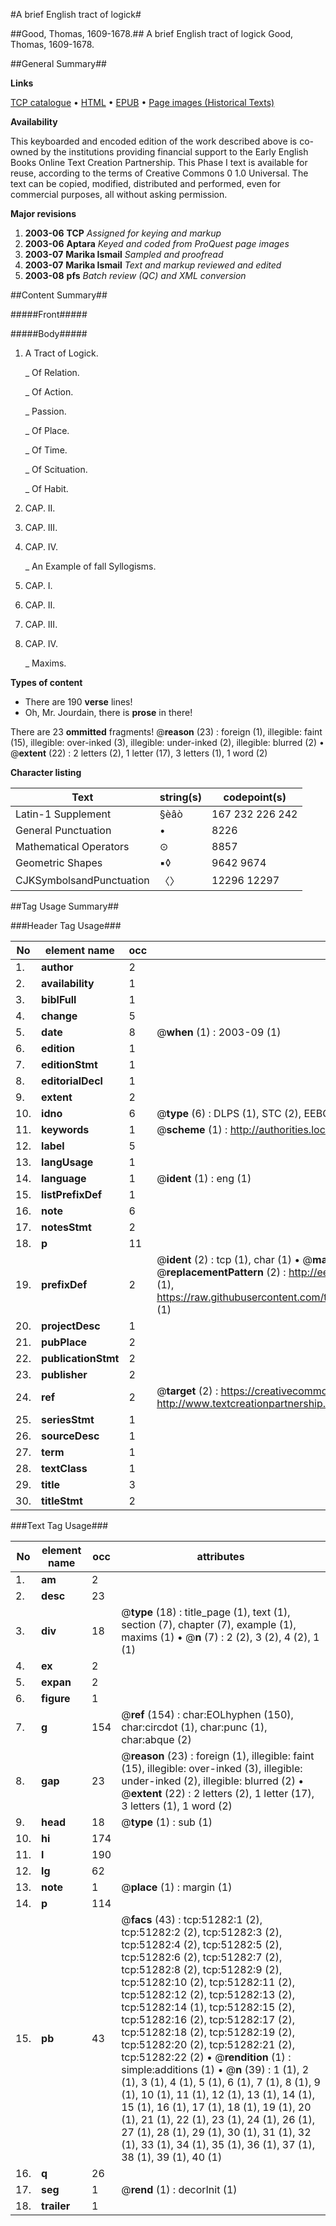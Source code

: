 #A brief English tract of logick#

##Good, Thomas, 1609-1678.##
A brief English tract of logick
Good, Thomas, 1609-1678.

##General Summary##

**Links**

[TCP catalogue](http://www.ota.ox.ac.uk/tcp/)  • 
[HTML](http://tei.it.ox.ac.uk/tcp/Texts-HTML/free/A41/A41387.html)  • 
[EPUB](http://tei.it.ox.ac.uk/tcp/Texts-EPUB/free/A41/A41387.epub) • 
[Page images (Historical Texts)](https://data.historicaltexts.jisc.ac.uk/view?pubId=eebo-11941708e&pageId=eebo-11941708e-51282-1)

**Availability**

This keyboarded and encoded edition of the
	       work described above is co-owned by the institutions
	       providing financial support to the Early English Books
	       Online Text Creation Partnership. This Phase I text is
	       available for reuse, according to the terms of Creative
	       Commons 0 1.0 Universal. The text can be copied,
	       modified, distributed and performed, even for
	       commercial purposes, all without asking permission.

**Major revisions**

1. __2003-06__ __TCP__ *Assigned for keying and markup*
1. __2003-06__ __Aptara__ *Keyed and coded from ProQuest page images*
1. __2003-07__ __Marika Ismail__ *Sampled and proofread*
1. __2003-07__ __Marika Ismail__ *Text and markup reviewed and edited*
1. __2003-08__ __pfs__ *Batch review (QC) and XML conversion*

##Content Summary##

#####Front#####

#####Body#####

1. A Tract of Logick.

    _ Of Relation.

    _ Of Action.

    _ Passion.

    _ Of Place.

    _ Of Time.

    _ Of Scituation.

    _ Of Habit.

1. CAP. II.

1. CAP. III.

1. CAP. IV.

    _ An Example of fall Syllogisms.

1. CAP. I.

1. CAP. II.

1. CAP. III.

1. CAP. IV.

    _ Maxims.

**Types of content**

  * There are 190 **verse** lines!
  * Oh, Mr. Jourdain, there is **prose** in there!

There are 23 **ommitted** fragments! 
 @__reason__ (23) : foreign (1), illegible: faint (15), illegible: over-inked (3), illegible: under-inked (2), illegible: blurred (2)  •  @__extent__ (22) : 2 letters (2), 1 letter (17), 3 letters (1), 1 word (2)

**Character listing**


|Text|string(s)|codepoint(s)|
|---|---|---|
|Latin-1 Supplement|§èâò|167 232 226 242|
|General Punctuation|•|8226|
|Mathematical Operators|⊙|8857|
|Geometric Shapes|▪◊|9642 9674|
|CJKSymbolsandPunctuation|〈〉|12296 12297|

##Tag Usage Summary##

###Header Tag Usage###

|No|element name|occ|attributes|
|---|---|---|---|
|1.|__author__|2||
|2.|__availability__|1||
|3.|__biblFull__|1||
|4.|__change__|5||
|5.|__date__|8| @__when__ (1) : 2003-09 (1)|
|6.|__edition__|1||
|7.|__editionStmt__|1||
|8.|__editorialDecl__|1||
|9.|__extent__|2||
|10.|__idno__|6| @__type__ (6) : DLPS (1), STC (2), EEBO-CITATION (1), OCLC (1), VID (1)|
|11.|__keywords__|1| @__scheme__ (1) : http://authorities.loc.gov/ (1)|
|12.|__label__|5||
|13.|__langUsage__|1||
|14.|__language__|1| @__ident__ (1) : eng (1)|
|15.|__listPrefixDef__|1||
|16.|__note__|6||
|17.|__notesStmt__|2||
|18.|__p__|11||
|19.|__prefixDef__|2| @__ident__ (2) : tcp (1), char (1)  •  @__matchPattern__ (2) : ([0-9\-]+):([0-9IVX]+) (1), (.+) (1)  •  @__replacementPattern__ (2) : http://eebo.chadwyck.com/downloadtiff?vid=$1&page=$2 (1), https://raw.githubusercontent.com/textcreationpartnership/Texts/master/tcpchars.xml#$1 (1)|
|20.|__projectDesc__|1||
|21.|__pubPlace__|2||
|22.|__publicationStmt__|2||
|23.|__publisher__|2||
|24.|__ref__|2| @__target__ (2) : https://creativecommons.org/publicdomain/zero/1.0/ (1), http://www.textcreationpartnership.org/docs/. (1)|
|25.|__seriesStmt__|1||
|26.|__sourceDesc__|1||
|27.|__term__|1||
|28.|__textClass__|1||
|29.|__title__|3||
|30.|__titleStmt__|2||


###Text Tag Usage###

|No|element name|occ|attributes|
|---|---|---|---|
|1.|__am__|2||
|2.|__desc__|23||
|3.|__div__|18| @__type__ (18) : title_page (1), text (1), section (7), chapter (7), example (1), maxims (1)  •  @__n__ (7) : 2 (2), 3 (2), 4 (2), 1 (1)|
|4.|__ex__|2||
|5.|__expan__|2||
|6.|__figure__|1||
|7.|__g__|154| @__ref__ (154) : char:EOLhyphen (150), char:circdot (1), char:punc (1), char:abque (2)|
|8.|__gap__|23| @__reason__ (23) : foreign (1), illegible: faint (15), illegible: over-inked (3), illegible: under-inked (2), illegible: blurred (2)  •  @__extent__ (22) : 2 letters (2), 1 letter (17), 3 letters (1), 1 word (2)|
|9.|__head__|18| @__type__ (1) : sub (1)|
|10.|__hi__|174||
|11.|__l__|190||
|12.|__lg__|62||
|13.|__note__|1| @__place__ (1) : margin (1)|
|14.|__p__|114||
|15.|__pb__|43| @__facs__ (43) : tcp:51282:1 (2), tcp:51282:2 (2), tcp:51282:3 (2), tcp:51282:4 (2), tcp:51282:5 (2), tcp:51282:6 (2), tcp:51282:7 (2), tcp:51282:8 (2), tcp:51282:9 (2), tcp:51282:10 (2), tcp:51282:11 (2), tcp:51282:12 (2), tcp:51282:13 (2), tcp:51282:14 (1), tcp:51282:15 (2), tcp:51282:16 (2), tcp:51282:17 (2), tcp:51282:18 (2), tcp:51282:19 (2), tcp:51282:20 (2), tcp:51282:21 (2), tcp:51282:22 (2)  •  @__rendition__ (1) : simple:additions (1)  •  @__n__ (39) : 1 (1), 2 (1), 3 (1), 4 (1), 5 (1), 6 (1), 7 (1), 8 (1), 9 (1), 10 (1), 11 (1), 12 (1), 13 (1), 14 (1), 15 (1), 16 (1), 17 (1), 18 (1), 19 (1), 20 (1), 21 (1), 22 (1), 23 (1), 24 (1), 26 (1), 27 (1), 28 (1), 29 (1), 30 (1), 31 (1), 32 (1), 33 (1), 34 (1), 35 (1), 36 (1), 37 (1), 38 (1), 39 (1), 40 (1)|
|16.|__q__|26||
|17.|__seg__|1| @__rend__ (1) : decorInit (1)|
|18.|__trailer__|1||
